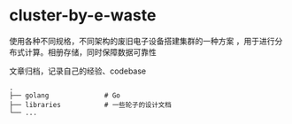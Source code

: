 # cluster-by-e-waste
使用各种不同规格，不同架构的废旧电子设备搭建集群的一种方案 ，用于进行分布式计算。相册存储，同时保障数据可靠性

文章归档，记录自己的经验、codebase
```
.
├── golang              # Go
├── libraries           # 一些轮子的设计文档
└── ...
```
